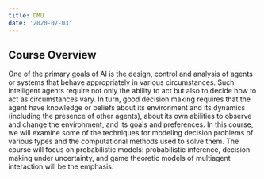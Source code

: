 ```yaml
---
title: DMU
date: '2020-07-03'
---
```



## Course Overview
One of the primary goals of AI is the design, control and analysis of agents or systems that behave appropriately in various circumstances. Such intelligent agents require not only the ability to act but also to decide how to act as circumstances vary. In turn, good decision making requires that the agent have knowledge or beliefs about its environment and its dynamics (including the presence of other agents), about its own abilities to observe and change the environment, and its goals and preferences. In this course, we will examine some of the techniques for modeling decision problems of various types and the computational methods used to solve them. The course will focus on probabilistic models: probabilistic inference, decision making under uncertainty, and game theoretic models of multiagent interaction will be the emphasis. 